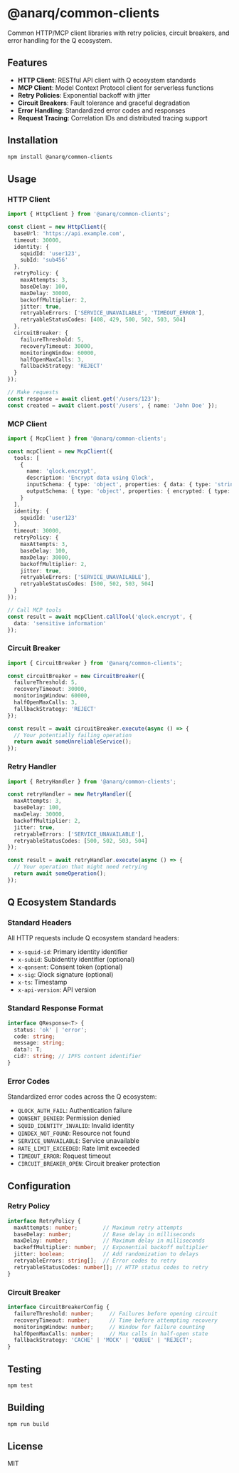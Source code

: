 # @anarq/common-clients

Common HTTP/MCP client libraries with retry policies, circuit breakers, and error handling for the Q ecosystem.

## Features

- **HTTP Client**: RESTful API client with Q ecosystem standards
- **MCP Client**: Model Context Protocol client for serverless functions
- **Retry Policies**: Exponential backoff with jitter
- **Circuit Breakers**: Fault tolerance and graceful degradation
- **Error Handling**: Standardized error codes and responses
- **Request Tracing**: Correlation IDs and distributed tracing support

## Installation

```bash
npm install @anarq/common-clients
```

## Usage

### HTTP Client

```typescript
import { HttpClient } from '@anarq/common-clients';

const client = new HttpClient({
  baseUrl: 'https://api.example.com',
  timeout: 30000,
  identity: {
    squidId: 'user123',
    subId: 'sub456'
  },
  retryPolicy: {
    maxAttempts: 3,
    baseDelay: 100,
    maxDelay: 30000,
    backoffMultiplier: 2,
    jitter: true,
    retryableErrors: ['SERVICE_UNAVAILABLE', 'TIMEOUT_ERROR'],
    retryableStatusCodes: [408, 429, 500, 502, 503, 504]
  },
  circuitBreaker: {
    failureThreshold: 5,
    recoveryTimeout: 30000,
    monitoringWindow: 60000,
    halfOpenMaxCalls: 3,
    fallbackStrategy: 'REJECT'
  }
});

// Make requests
const response = await client.get('/users/123');
const created = await client.post('/users', { name: 'John Doe' });
```

### MCP Client

```typescript
import { McpClient } from '@anarq/common-clients';

const mcpClient = new McpClient({
  tools: [
    {
      name: 'qlock.encrypt',
      description: 'Encrypt data using Qlock',
      inputSchema: { type: 'object', properties: { data: { type: 'string' } } },
      outputSchema: { type: 'object', properties: { encrypted: { type: 'string' } } }
    }
  ],
  identity: {
    squidId: 'user123'
  },
  timeout: 30000,
  retryPolicy: {
    maxAttempts: 3,
    baseDelay: 100,
    maxDelay: 30000,
    backoffMultiplier: 2,
    jitter: true,
    retryableErrors: ['SERVICE_UNAVAILABLE'],
    retryableStatusCodes: [500, 502, 503, 504]
  }
});

// Call MCP tools
const result = await mcpClient.callTool('qlock.encrypt', { 
  data: 'sensitive information' 
});
```

### Circuit Breaker

```typescript
import { CircuitBreaker } from '@anarq/common-clients';

const circuitBreaker = new CircuitBreaker({
  failureThreshold: 5,
  recoveryTimeout: 30000,
  monitoringWindow: 60000,
  halfOpenMaxCalls: 3,
  fallbackStrategy: 'REJECT'
});

const result = await circuitBreaker.execute(async () => {
  // Your potentially failing operation
  return await someUnreliableService();
});
```

### Retry Handler

```typescript
import { RetryHandler } from '@anarq/common-clients';

const retryHandler = new RetryHandler({
  maxAttempts: 3,
  baseDelay: 100,
  maxDelay: 30000,
  backoffMultiplier: 2,
  jitter: true,
  retryableErrors: ['SERVICE_UNAVAILABLE'],
  retryableStatusCodes: [500, 502, 503, 504]
});

const result = await retryHandler.execute(async () => {
  // Your operation that might need retrying
  return await someOperation();
});
```

## Q Ecosystem Standards

### Standard Headers

All HTTP requests include Q ecosystem standard headers:

- `x-squid-id`: Primary identity identifier
- `x-subid`: Subidentity identifier (optional)
- `x-qonsent`: Consent token (optional)
- `x-sig`: Qlock signature (optional)
- `x-ts`: Timestamp
- `x-api-version`: API version

### Standard Response Format

```typescript
interface QResponse<T> {
  status: 'ok' | 'error';
  code: string;
  message: string;
  data?: T;
  cid?: string; // IPFS content identifier
}
```

### Error Codes

Standardized error codes across the Q ecosystem:

- `QLOCK_AUTH_FAIL`: Authentication failure
- `QONSENT_DENIED`: Permission denied
- `SQUID_IDENTITY_INVALID`: Invalid identity
- `QINDEX_NOT_FOUND`: Resource not found
- `SERVICE_UNAVAILABLE`: Service unavailable
- `RATE_LIMIT_EXCEEDED`: Rate limit exceeded
- `TIMEOUT_ERROR`: Request timeout
- `CIRCUIT_BREAKER_OPEN`: Circuit breaker protection

## Configuration

### Retry Policy

```typescript
interface RetryPolicy {
  maxAttempts: number;        // Maximum retry attempts
  baseDelay: number;          // Base delay in milliseconds
  maxDelay: number;           // Maximum delay in milliseconds
  backoffMultiplier: number;  // Exponential backoff multiplier
  jitter: boolean;            // Add randomization to delays
  retryableErrors: string[];  // Error codes to retry
  retryableStatusCodes: number[]; // HTTP status codes to retry
}
```

### Circuit Breaker

```typescript
interface CircuitBreakerConfig {
  failureThreshold: number;     // Failures before opening circuit
  recoveryTimeout: number;      // Time before attempting recovery
  monitoringWindow: number;     // Window for failure counting
  halfOpenMaxCalls: number;     // Max calls in half-open state
  fallbackStrategy: 'CACHE' | 'MOCK' | 'QUEUE' | 'REJECT';
}
```

## Testing

```bash
npm test
```

## Building

```bash
npm run build
```

## License

MIT